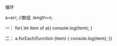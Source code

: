 
循环

a=arr;  //数组 .length=n;


一：
for( let item of a){
    console.log(item);
}

二：
a.forEach(function (item) {
    console.log(item);
})

